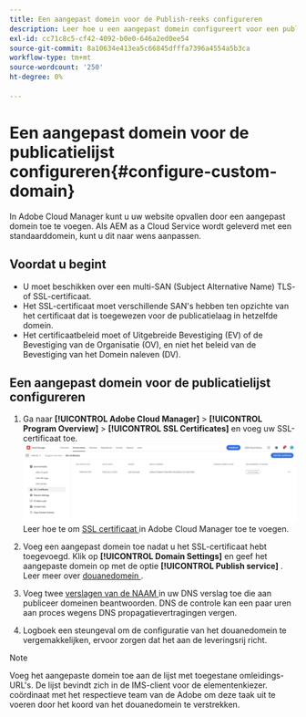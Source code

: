 ```yaml
---
title: Een aangepast domein voor de Publish-reeks configureren
description: Leer hoe u een aangepast domein configureert voor een publicatielaag in Adobe Cloud Manager.
exl-id: cc71c8c5-cf42-4092-b0e0-646a2ed0ee54
source-git-commit: 8a10634e413ea5c66845dfffa7396a4554a5b3ca
workflow-type: tm+mt
source-wordcount: '250'
ht-degree: 0%

---
```


# Een aangepast domein voor de publicatielijst configureren{#configure-custom-domain}

In Adobe Cloud Manager kunt u uw website opvallen door een aangepast domein toe te voegen. Als AEM as a Cloud Service wordt geleverd met een standaarddomein, kunt u dit naar wens aanpassen.

## Voordat u begint

* U moet beschikken over een multi-SAN (Subject Alternative Name) TLS- of SSL-certificaat.
* Het SSL-certificaat moet verschillende SAN&#39;s hebben ten opzichte van het certificaat dat is toegewezen voor de publicatielaag in hetzelfde domein.
* Het certificaatbeleid moet of Uitgebreide Bevestiging (EV) of de Bevestiging van de Organisatie (OV), en niet het beleid van de Bevestiging van het Domein naleven (DV).


## Een aangepast domein voor de publicatielijst configureren

1. Ga naar **[!UICONTROL Adobe Cloud Manager]** > **[!UICONTROL Program Overview]** > **[!UICONTROL SSL Certificates]** en voeg uw SSL-certificaat toe.
   ![ beeld ](/help/assets/assets/ssl-certificate.png)
Leer hoe te om [ SSL certificaat ](/help/implementing/cloud-manager/managing-ssl-certifications/add-ssl-certificate.md) in Adobe Cloud Manager toe te voegen.

1. Voeg een aangepast domein toe nadat u het SSL-certificaat hebt toegevoegd. Klik op **[!UICONTROL Domain Settings]** en geef het aangepaste domein op met de optie **[!UICONTROL Publish service]** .
Leer meer over [ douanedomein ](/help/implementing/cloud-manager/custom-domain-names/add-custom-domain-name.md).

1. Voeg twee [ verslagen van de NAAM ](/help/implementing/cloud-manager/custom-domain-names/add-custom-domain-name.md) in uw DNS verslag toe die aan publiceer domeinen beantwoorden.
DNS de controle kan een paar uren aan proces wegens DNS propagatievertragingen vergen.

1. Logboek een steungeval om de configuratie van het douanedomein te vergemakkelijken, ervoor zorgen dat het aan de leveringsrij richt.

>[!NOTE]
>
>Voeg het aangepaste domein toe aan de lijst met toegestane omleidings-URL&#39;s. De lijst bevindt zich in de IMS-client voor de elementenkiezer.<br> coördinaat met het respectieve team van de Adobe om deze taak uit te voeren door het koord van het douanedomein te verstrekken.
